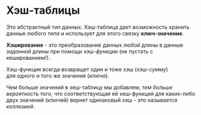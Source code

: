 # Хэш-таблицы

Это абстрактный тип данных. Хэш-таблица дает 
возможность хранить данные *любого типа* и 
использует для этого связку **ключ-значение**.

**Хэширование** - это преобразование данных *любой* 
длины в данные *заданной* длины при помощи *хэш-функции* 
(не пустать с кешированием!).

Хэш-функция всегда возвращет один и тоже *хэш* (*хэш-сумму*)  
для одного и того же значения (*ключа*).

Чем больше значений в хеш-таблицу мы добавлем,
*тем больше вероятность* того, что соответствующая ей
хеш-функция для каких-либо двух значений (ключей) вернет 
одинаковый хэш - это называется *коллизией*.